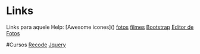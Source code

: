# Links
Links para aquele Help:
[Awesome icones](<script src="https://kit.fontawesome.com/4f418ab12c.js" crossorigin="anonymous"></script>)
[fotos](https://www.pexels.com/pt-br/)
[filmes](https://www.themoviedb.org/?language=pt-BR)
[Bootstrap](https://icons.getbootstrap.com)
[Editor de Fotos](https://pixlr.com/br/e/)

#Cursos
[Recode](https://recode.org.br/)
[Jquery](https://owlcarousel2.github.io/OwlCarousel2/)


